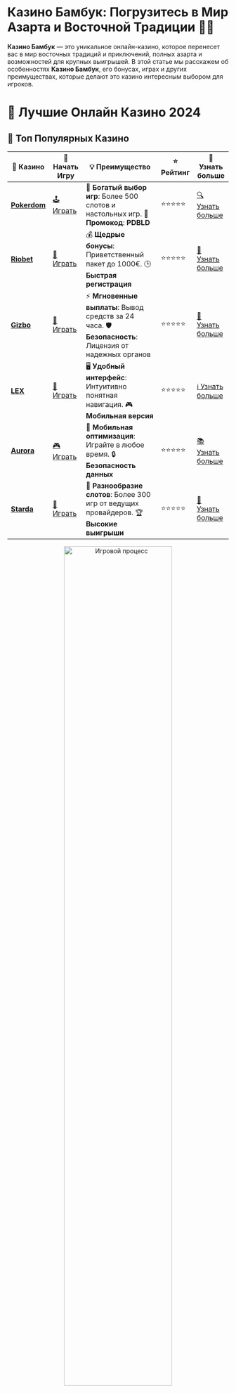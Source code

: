 # **Казино Бамбук: Погрузитесь в Мир Азарта и Восточной Традиции 🎋💸**

**Казино Бамбук** — это уникальное онлайн-казино, которое перенесет вас в мир восточных традиций и приключений, полных азарта и возможностей для крупных выигрышей. В этой статье мы расскажем об особенностях **Казино Бамбук**, его бонусах, играх и других преимуществах, которые делают это казино интересным выбором для игроков.

# 🎰 Лучшие Онлайн Казино 2024

## 🌟 Топ Популярных Казино

| 🎲 **Казино** | 🔗 **Начать Игру** | 💡 **Преимущество** | ⭐ **Рейтинг** | 🔗 **Узнать больше** |
|--------------|---------------------|---------------------|----------------|----------------------|
| [**Pokerdom**](https://brandplay.link/4k77v2yx) | [🕹️ Играть](https://brandplay.link/4k77v2yx) | 🎉 **Богатый выбор игр**: Более 500 слотов и настольных игр. 🎁 **Промокод**: **PDBLD** | ⭐⭐⭐⭐⭐ | [🔍 Узнать больше](https://brandplay.link/4k77v2yx) |
| [**Riobet**](https://brandplay.link/7xBLTPyj) | [🎰 Играть](https://brandplay.link/7xBLTPyj) | 💰 **Щедрые бонусы**: Приветственный пакет до 1000€. 🕒 **Быстрая регистрация** | ⭐⭐⭐⭐⭐ | [📖 Узнать больше](https://brandplay.link/7xBLTPyj) |
| [**Gizbo**](https://brandplay.link/bprXw4YV) | [🎲 Играть](https://brandplay.link/bprXw4YV) | ⚡ **Мгновенные выплаты**: Вывод средств за 24 часа. 🛡️ **Безопасность**: Лицензия от надежных органов | ⭐⭐⭐⭐⭐ | [📝 Узнать больше](https://brandplay.link/bprXw4YV) |
| [**LEX**](https://brandplay.link/zW4hdDFV) | [🤑 Играть](https://brandplay.link/zW4hdDFV) | 🖥️ **Удобный интерфейс**: Интуитивно понятная навигация. 🎮 **Мобильная версия** | ⭐⭐⭐⭐⭐ | [ℹ️ Узнать больше](https://brandplay.link/zW4hdDFV) |
| [**Aurora**](https://10trafic-stat2.com/click/668546556bcc6313411604bd/6766/13032/subaccount) | [🎮 Играть](https://10trafic-stat2.com/click/668546556bcc6313411604bd/6766/13032/subaccount) | 📱 **Мобильная оптимизация**: Играйте в любое время. 🔒 **Безопасность данных** | ⭐⭐⭐⭐⭐ | [📚 Узнать больше](https://10trafic-stat2.com/click/668546556bcc6313411604bd/6766/13032/subaccount) |
| [**Starda**](https://brandplay.link/fB7xwRFL) | [🎯 Играть](https://brandplay.link/fB7xwRFL) | 🎰 **Разнообразие слотов**: Более 300 игр от ведущих провайдеров. 🏆 **Высокие выигрыши** | ⭐⭐⭐⭐⭐ | [🔎 Узнать больше](https://brandplay.link/fB7xwRFL) |

<div align="center">
    <img src="https://i.pinimg.com/originals/87/9e/b9/879eb9354dd0699582408b68f2e253b2.gif" alt="Игровой процесс" width="70%">
</div>

## 💎 Лучшие Бонусы и Акции

| 🎲 **Казино** | 🔗 **Начать Игру** | 💡 **Преимущество** | ⭐ **Рейтинг** | 🔗 **Узнать больше** |
|--------------|---------------------|---------------------|----------------|----------------------|
| [**Kometa**](https://brandplay.link/8ZymQJV8) | [🎰 Играть](https://brandplay.link/8ZymQJV8) | 🎁 **Эксклюзивные бонусы**: Регулярные акции и промо. 🔄 **Программы лояльности** | ⭐⭐⭐⭐☆ | [🔍 Узнать больше](https://brandplay.link/8ZymQJV8) |
| [**R7**](https://brandplay.link/bMd3Yjsw) | [🕹️ Играть](https://brandplay.link/bMd3Yjsw) | 🕒 **Круглосуточная поддержка**: Всегда на связи. 💸 **Высокие лимиты** | ⭐⭐⭐⭐☆ | [📖 Узнать больше](https://brandplay.link/bMd3Yjsw) |
| [**7K**](https://brandplay.link/BvQyFShp) | [🎲 Играть](https://brandplay.link/BvQyFShp) | 🌟 **Эксклюзивные бонусы**: Только для VIP игроков. 🎉 **Сезонные акции** | ⭐⭐⭐⭐☆ | [📝 Узнать больше](https://brandplay.link/BvQyFShp) |
| [**Kent**](https://brandplay.link/Fv2WP3js) | [🤑 Играть](https://brandplay.link/Fv2WP3js) | 📈 **Высокий RTP**: Более 98%. 💼 **Профессиональная поддержка** | ⭐⭐⭐⭐☆ | [ℹ️ Узнать больше](https://brandplay.link/Fv2WP3js) |
| [**1Xslots**](https://brandplay.link/hSB1khtr) | [🎮 Играть](https://brandplay.link/hSB1khtr) | 🎉 **Множество акций**: Еженедельные бонусы и турниры. 🛡️ **Безопасность** | ⭐⭐⭐⭐☆ | [📚 Узнать больше](https://brandplay.link/hSB1khtr) |
| [**Gama**](https://brandplay.link/j6NMKsDz) | [🎯 Играть](https://brandplay.link/j6NMKsDz) | 🔍 **Интуитивный интерфейс**: Легкость использования. 🏅 **Престижные турниры** | ⭐⭐⭐⭐☆ | [🔎 Узнать больше](https://brandplay.link/j6NMKsDz) |

<div align="center">
    <img src="https://i.pinimg.com/originals/87/9e/b9/879eb9354dd0699582408b68f2e253b2.gif" alt="Игровой процесс" width="70%">
</div>

## 🚀 Быстрые Выигрыши и Поддержка

| 🎲 **Казино** | 🔗 **Начать Игру** | 💡 **Преимущество** | ⭐ **Рейтинг** | 🔗 **Узнать больше** |
|--------------|---------------------|---------------------|----------------|----------------------|
| [**Onion**](https://brandplay.link/zBGRVpQ9) | [🎰 Играть](https://brandplay.link/zBGRVpQ9) | 🤑 **Низкие ставки**: Идеально для начинающих. 🔄 **Быстрые выводы** | ⭐⭐⭐⭐☆ | [🔍 Узнать больше](https://brandplay.link/zBGRVpQ9) |
| [**Чемпион**](https://temon-gter.cfd/go/lRq?p80412p304504pcc44t17455) | [🕹️ Играть](https://temon-gter.cfd/go/lRq?p80412p304504pcc44t17455) | 🏅 **Лояльная программа**: Награды за активность. 🎁 **Ежемесячные бонусы** | ⭐⭐⭐⭐☆ | [📖 Узнать больше](https://temon-gter.cfd/go/lRq?p80412p304504pcc44t17455) |
| [**Vavada**](https://vavadapartner.pro/?promo=ea5c9275-6854-4505-94fc-95ab18221945-linkb2) | [🎲 Играть](https://vavadapartner.pro/?promo=ea5c9275-6854-4505-94fc-95ab18221945-linkb2) | 🚀 **Быстрая регистрация**: Начните играть мгновенно. 🔐 **Безопасные транзакции** | ⭐⭐⭐⭐☆ | [📝 Узнать больше](https://vavadapartner.pro/?promo=ea5c9275-6854-4505-94fc-95ab18221945-linkb2) |
| [**Friends**](https://gofriends.kim/linkb2) | [🤑 Играть](https://gofriends.kim/linkb2) | 🤝 **Социальные игры**: Играйте с друзьями. 🌐 **Мультиплатформенность** | ⭐⭐⭐⭐☆ | [ℹ️ Узнать больше](https://gofriends.kim/linkb2) |
| [**1WIN**](https://brandplay.link/smXVpBbG) | [🎮 Играть](https://brandplay.link/smXVpBbG) | 🏆 **Спортивные ставки**: Широкий выбор видов спорта. 💵 **Высокие коэффициенты** | ⭐⭐⭐⭐☆ | [📚 Узнать больше](https://brandplay.link/smXVpBbG) |
| [**Drip**](https://drp-ircp01.com/c07e6a3db) | [🎯 Играть](https://drp-ircp01.com/c07e6a3db) | 🌐 **Инновационные игры**: Новейшие игровые технологии. 🛡️ **Высокая безопасность** | ⭐⭐⭐⭐☆ | [🔎 Узнать больше](https://drp-ircp01.com/c07e6a3db) |
| [**JoyCasino**](https://rpc30.call2me.pro/?/ru/registration?apkpop=0&partner=p24970p3291217pc98f) | [🎰 Играть](https://rpc30.call2me.pro/?/ru/registration?apkpop=0&partner=p24970p3291217pc98f) | 🎁 **Приятные бонусы**: Ежедневные акции и подарки. 🕹️ **Разнообразие игр** | ⭐⭐⭐⭐☆ | [🔍 Узнать больше](https://rpc30.call2me.pro/?/ru/registration?apkpop=0&partner=p24970p3291217pc98f) |

<div align="center">
    <img src="https://i.pinimg.com/originals/87/9e/b9/879eb9354dd0699582408b68f2e253b2.gif" alt="Игровой процесс" width="70%">
</div>
---

✨ **Выбирайте лучшее казино для себя и наслаждайтесь игрой! Удачи!** ✨
![Казино Бамбук](https://i.pinimg.com/originals/a9/29/6e/a9296ea1cf6a7c20a985e593451f0323.png)

### 1. **Что такое Казино Бамбук?** 🎋🎰

**Казино Бамбук** — это онлайн-казино с азиатской тематикой, которое сочетает в себе современные игровые технологии и древние восточные традиции. В этом казино можно найти разнообразные игры, включая слоты, настольные игры и живые казино, а также выгодные бонусы и акции. Вдохновленное богатой культурой Азии, **Казино Бамбук** предлагает уникальный опыт игры для всех любителей онлайн-азарта.

#### 1.1 **Особенности Казино Бамбук** 🏮

- **Яркая азиатская тема:** Все игры и дизайн сайта выполнены в восточном стиле с элементами бамбука, драконов и других символов восточной культуры.
- **Широкий выбор игр:** В **Казино Бамбук** доступны как классические слоты, так и новейшие игры от ведущих разработчиков.
- **Выигрышные возможности:** Бонусы, бесплатные вращения и джекпоты делают этот сайт отличным местом для получения крупных выигрышей.
- **Дружелюбный интерфейс:** Сайт удобен для пользователей с любого устройства, будь то ПК или мобильное устройство.

### 2. **Как играть в Казино Бамбук?** 🕹️

1. Зарегистрируйтесь на платформе **Казино Бамбук** и создайте аккаунт.
2. Внесите депозит с помощью удобного метода оплаты.
3. Выберите игру — будь то слот, настольная игра или игра с живым дилером.
4. Установите размер ставки и нажмите "Spin" или "Start" для начала.
5. Внимательно следите за бонусами, которые могут активироваться в процессе игры.

### 3. **Бонусы и акции в Казино Бамбук** 🎁

**Казино Бамбук** привлекает игроков разнообразными бонусами и акциями. Вот несколько популярных предложений:

- **Бонусы за регистрацию:** Новые игроки могут получить приветственные бонусы, которые включают дополнительные деньги на счет или бесплатные вращения.
- **Еженедельные акции:** Регулярные акции, такие как бонусы за депозит или кэшбэк, помогут вам увеличить свой баланс и продлить игру.
- **Программа лояльности:** Для постоянных игроков доступны эксклюзивные бонусы и привилегии, такие как повышенные лимиты на вывод и персональные предложения.

### 4. **Какие игры доступны в Казино Бамбук?** 🎲

В **Казино Бамбук** вы найдете разнообразие игр, начиная от популярных слотов и заканчивая классическими настольными играми:

#### 4.1 **Слоты** 🎰

- Слоты от ведущих разработчиков с шансом на большие выигрыши и прогрессивные джекпоты.
- Специальные бонусные функции, такие как бесплатные вращения и множители, которые увеличивают шансы на выигрыш.

#### 4.2 **Настольные игры** ♠️

- Рулетка, блэкджек, покер и другие настольные игры с классическими правилами.
- Игры с живыми дилерами, которые позволят вам почувствовать атмосферу настоящего казино.

#### 4.3 **Игры с живыми дилерами** 🎥

- Погрузитесь в атмосферу реального казино с играми с живыми дилерами.
- Возможность общаться с дилером и другими игроками в реальном времени.

### 5. **Преимущества Казино Бамбук** 🏆

- **Широкий выбор игр**: Слоты, настольные игры и живое казино — все это доступно в **Казино Бамбук**.
- **Щедрые бонусы**: Регулярные бонусы за депозит, бесплатные вращения и кэшбэк.
- **Удобные методы оплаты**: Возможность пополнения счета и вывода средств с помощью популярных платежных систем.
- **Быстрая регистрация**: Процесс регистрации прост и не займет много времени.

### 6. **Заключение** 🎋

**Казино Бамбук** — это отличный выбор для игроков, которые хотят насладиться азиатской атмосферой и разнообразием игр. Благодаря привлекательным бонусам и широкому выбору развлечений, это казино заслуживает внимания. Попробуйте **Казино Бамбук** и испытайте удачу, наслаждаясь высококачественными играми и возможностью выиграть крупные призы.

